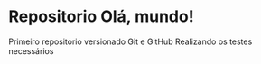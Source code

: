 # Repositorio Olá, mundo!
 Primeiro repositorio versionado Git e GitHub
 Realizando os testes necessários
